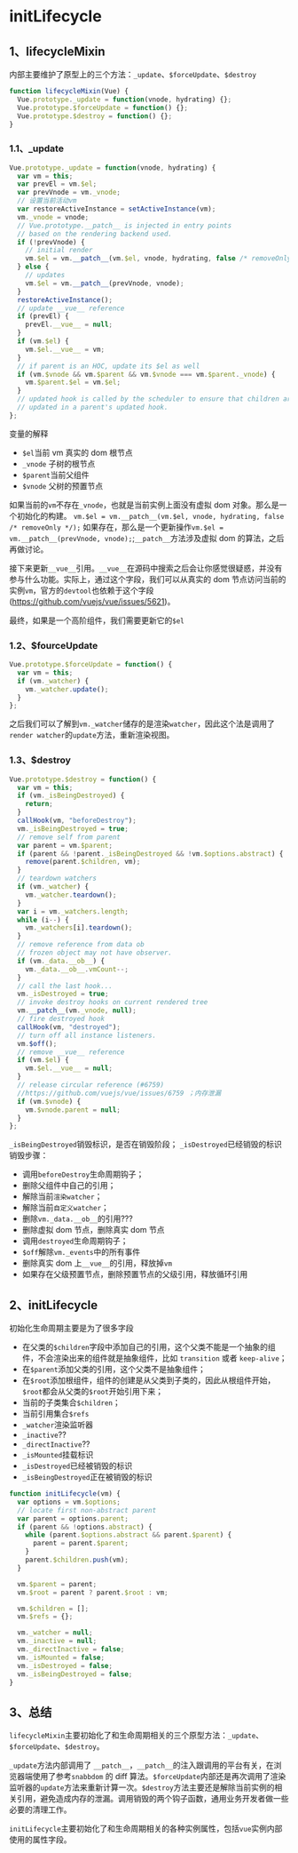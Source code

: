 # initLifecycle

## 1、lifecycleMixin

内部主要维护了原型上的三个方法：`_update`、`$forceUpdate`、`$destroy`

```js
function lifecycleMixin(Vue) {
  Vue.prototype._update = function(vnode, hydrating) {};
  Vue.prototype.$forceUpdate = function() {};
  Vue.prototype.$destroy = function() {};
}
```

### 1.1、\_update

```js
Vue.prototype._update = function(vnode, hydrating) {
  var vm = this;
  var prevEl = vm.$el;
  var prevVnode = vm._vnode;
  // 设置当前活动vm
  var restoreActiveInstance = setActiveInstance(vm);
  vm._vnode = vnode;
  // Vue.prototype.__patch__ is injected in entry points
  // based on the rendering backend used.
  if (!prevVnode) {
    // initial render
    vm.$el = vm.__patch__(vm.$el, vnode, hydrating, false /* removeOnly */);
  } else {
    // updates
    vm.$el = vm.__patch__(prevVnode, vnode);
  }
  restoreActiveInstance();
  // update __vue__ reference
  if (prevEl) {
    prevEl.__vue__ = null;
  }
  if (vm.$el) {
    vm.$el.__vue__ = vm;
  }
  // if parent is an HOC, update its $el as well
  if (vm.$vnode && vm.$parent && vm.$vnode === vm.$parent._vnode) {
    vm.$parent.$el = vm.$el;
  }
  // updated hook is called by the scheduler to ensure that children are
  // updated in a parent's updated hook.
};
```

变量的解释

- `$el`当前 vm 真实的 dom 根节点
- `_vnode` 子树的根节点
- `$parent`当前父组件
- `$vnode` 父树的预置节点

如果当前的`vm`不存在`_vnode`，也就是当前实例上面没有虚拟 dom 对象。那么是一个初始化的构建。
`vm.$el = vm.__patch__(vm.$el, vnode, hydrating, false /* removeOnly */);`
如果存在，那么是一个更新操作`vm.$el = vm.__patch__(prevVnode, vnode);`;`__patch__`方法涉及虚拟 dom 的算法，之后再做讨论。

接下来更新`__vue__`引用。`__vue__`在源码中搜索之后会让你感觉很疑惑，并没有参与什么功能。实际上，通过这个字段，我们可以从真实的 dom 节点访问当前的实例`vm`，官方的`devtool`也依赖于这个字段(https://github.com/vuejs/vue/issues/5621)。

最终，如果是一个高阶组件，我们需要更新它的`$el`

### 1.2、\$fourceUpdate

```js
Vue.prototype.$forceUpdate = function() {
  var vm = this;
  if (vm._watcher) {
    vm._watcher.update();
  }
};
```

之后我们可以了解到`vm._watcher`储存的是渲染`watcher`，因此这个法是调用了`render watcher`的`update`方法，重新渲染视图。

### 1.3、\$destroy

```js
Vue.prototype.$destroy = function() {
  var vm = this;
  if (vm._isBeingDestroyed) {
    return;
  }
  callHook(vm, "beforeDestroy");
  vm._isBeingDestroyed = true;
  // remove self from parent
  var parent = vm.$parent;
  if (parent && !parent._isBeingDestroyed && !vm.$options.abstract) {
    remove(parent.$children, vm);
  }
  // teardown watchers
  if (vm._watcher) {
    vm._watcher.teardown();
  }
  var i = vm._watchers.length;
  while (i--) {
    vm._watchers[i].teardown();
  }
  // remove reference from data ob
  // frozen object may not have observer.
  if (vm._data.__ob__) {
    vm._data.__ob__.vmCount--;
  }
  // call the last hook...
  vm._isDestroyed = true;
  // invoke destroy hooks on current rendered tree
  vm.__patch__(vm._vnode, null);
  // fire destroyed hook
  callHook(vm, "destroyed");
  // turn off all instance listeners.
  vm.$off();
  // remove __vue__ reference
  if (vm.$el) {
    vm.$el.__vue__ = null;
  }
  // release circular reference (#6759)
  //https://github.com/vuejs/vue/issues/6759 ；内存泄漏
  if (vm.$vnode) {
    vm.$vnode.parent = null;
  }
};
```

`_isBeingDestroyed`销毁标识，是否在销毁阶段；
`_isDestroyed`已经销毁的标识
销毁步骤：

- 调用`beforeDestroy`生命周期钩子；
- 删除父组件中自己的引用；
- 解除当前`渲染watcher`；
- 解除当前`自定义watcher`；
- 删除`vm._data.__ob__`的引用???
- 删除虚拟 dom 节点，删除真实 dom 节点
- 调用`destroyed`生命周期钩子；
- `$off`解除`vm._events`中的所有事件
- 删除真实 dom 上`__vue__`的引用，释放掉`vm`
- 如果存在父级预置节点，删除预置节点的父级引用，释放循环引用

## 2、initLifecycle

初始化生命周期主要是为了很多字段

- 在父类的`$children`字段中添加自己的引用，这个父类不能是一个抽象的组件，不会渲染出来的组件就是抽象组件，比如 `transition` 或者 `keep-alive`；
- 在`$parent`添加父类的引用，这个父类不是抽象组件；
- 在`$root`添加根组件，组件的创建是从父类到子类的，因此从根组件开始，`$root`都会从父类的`$root`开始引用下来；
- 当前的子类集合`$children`；
- 当前引用集合`$refs`
- `_watcher`渲染监听器
- `_inactive`??
- `_directInactive`??
- `_isMounted`挂载标识
- `_isDestroyed`已经被销毁的标识
- `_isBeingDestroyed`正在被销毁的标识

```js
function initLifecycle(vm) {
  var options = vm.$options;
  // locate first non-abstract parent
  var parent = options.parent;
  if (parent && !options.abstract) {
    while (parent.$options.abstract && parent.$parent) {
      parent = parent.$parent;
    }
    parent.$children.push(vm);
  }

  vm.$parent = parent;
  vm.$root = parent ? parent.$root : vm;

  vm.$children = [];
  vm.$refs = {};

  vm._watcher = null;
  vm._inactive = null;
  vm._directInactive = false;
  vm._isMounted = false;
  vm._isDestroyed = false;
  vm._isBeingDestroyed = false;
}
```

## 3、总结

`lifecycleMixin`主要初始化了和生命周期相关的三个原型方法：`_update`、`$forceUpdate`、`$destroy`。

`_update`方法内部调用了 `__patch__`，`__patch__`的注入跟调用的平台有关，在浏览器端使用了参考`snabbdom`
的 diff 算法。`$forceUpdate`内部还是再次调用了渲染监听器的`update`方法来重新计算一次。`$destroy`方法主要还是解除当前实例的相关引用，避免造成内存的泄漏。调用销毁的两个钩子函数，通用业务开发者做一些必要的清理工作。

`initLifecycle`主要初始化了和生命周期相关的各种实例属性，包括`vue`实例内部使用的属性字段。
